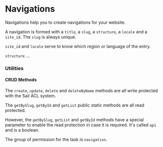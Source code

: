 # Navigations

Navigations help you to create navigations for your website.

A navigation is formed with a `title`, a `slug`, a `structure`, a `locale` and a `site_id`.
The `slug` is always unique.

`site_id` and `locale` serve to know which region or language of the entry.

`structure` ...

### Utilities

#### CRUD Methods

The `create`, `update`, `delete` and `deleteByName` methods are all write protected with the Sail ACL system.

The `getBySlug`, `getById` and `getList` public static methods are all read protected.

However, the `getBySlug`, `getList` and `getById` methods have a special parameter to enable the read protection
in case it is required. It's called `api` and is a boolean.

The group of permission for the task is `navigation`.